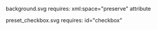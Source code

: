 background.svg requires:
    xml:space="preserve" attribute

preset_checkbox.svg requires:
    id="checkbox"
    <g id="textarea">
        <rect x="" width="" height="">
        <text id="text">
